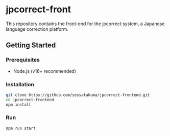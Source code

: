 # jpcorrect-front
This repository contains the front-end for the jpcorrect system, a Japanese language correction platform.

## Getting Started

### Prerequisites
- Node.js (v16+ recommended)

### Installation
```bash
git clone https://github.com/sessatakuma/jpcorrect-frontend.git
cd jpcorrect-frontend
npm install
```
### Run
```bash
npm run start
```

